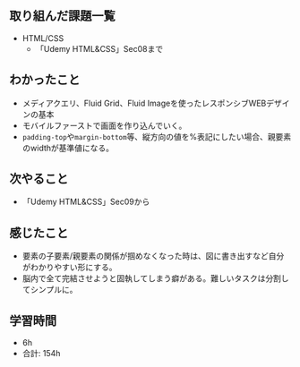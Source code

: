 ## 取り組んだ課題一覧

- HTML/CSS
    - 「Udemy HTML&CSS」Sec08まで

## わかったこと
- メディアクエリ、Fluid Grid、Fluid Imageを使ったレスポンシブWEBデザインの基本
- モバイルファーストで画面を作り込んでいく。
- `padding-top`や`margin-bottom`等、縦方向の値を%表記にしたい場合、親要素のwidthが基準値になる。

## 次やること

- 「Udemy HTML&CSS」Sec09から

## 感じたこと
- 要素の子要素/親要素の関係が掴めなくなった時は、図に書き出すなど自分がわかりやすい形にする。
- 脳内で全て完結させようと固執してしまう癖がある。難しいタスクは分割してシンプルに。
## 学習時間

- 6h
- 合計: 154h